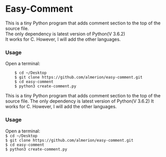 # Easy-Comment  
  
 This is a tiny Python program that adds comment section to the top of the source file.  
 The only dependency is latest version of Python(V 3.6.2)  
 It works for C. However, I will add the other languages.  

### Usage
   Open a terminal:
```
	$ cd ~/Desktop
	$ git clone https://github.com/almerion/easy-comment.git
	$ cd easy-comment
	$ python3 create-comment.py
```

 This is a tiny Python program that adds comment section to the top of the source file.
 The only dependency is latest version of Python(V 3.6.2)
 It works for C. However, I will add the other languages.

### Usage
   Open a terminal:  
	`$ cd ~/Desktop`  
	`$ git clone https://github.com/almerion/easy-comment.git`  
	`$ cd easy-comment`  
	`$ python3 create-comment.py` 
